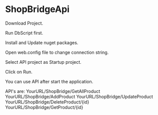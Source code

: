# ShopBridgeApi

Download Project.

Run DbScript first.

Install and Update nuget packages.

Open web.config file to change connection string.

Select API project as Startup project.

Click on Run.

You can use API after start the application.

API's are:
YourURL/ShopBridge/GetAllProduct
YourURL/ShopBridge/AddProduct
YourURL/ShopBridge/UpdateProduct
YourURL/ShopBridge/DeleteProduct/{id}
YourURL/ShopBridge/GetProduct/{id}


